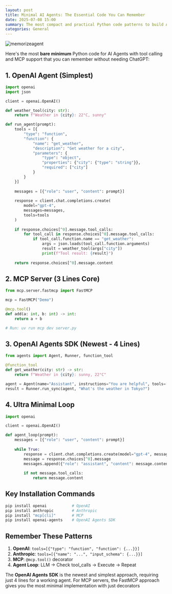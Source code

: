 ```yaml
---
layout: post
title: Minimal AI Agents: The Essential Code You Can Remember
date: 2025-07-08 15:00
summary: The most compact and practical Python code patterns to build AI agents with tool calling and MCP support, designed for easy recall without depending on ChatGPT or other external LLMs. It covers one-liner setups for OpenAI, MCP, and agentic SDKs, stripping complexity to expose only core logic for initialization, prompt handling, and minimal tool execution. The guide lets developers quickly build, adapt, and memorize agent workflows with absolute minimal code, supporting learning, prototyping, and production integration for modern AI platform managers and technical teams.
categories: General
---
```


<img src="https://i.ibb.co/ch83rmhK/blog-post.jpg" alt="memorizeagent" border="0">

Here's the most **bare minimum** Python code for AI Agents with tool calling and MCP support that you can remember without needing ChatGPT:

## **1. OpenAI Agent (Simplest)**

```python
import openai
import json

client = openai.OpenAI()

def weather_tool(city: str):
    return f"Weather in {city}: 22°C, sunny"

def run_agent(prompt):
    tools = [{
        "type": "function",
        "function": {
            "name": "get_weather",
            "description": "Get weather for a city",
            "parameters": {
                "type": "object",
                "properties": {"city": {"type": "string"}},
                "required": ["city"]
            }
        }
    }]
    
    messages = [{"role": "user", "content": prompt}]
    
    response = client.chat.completions.create(
        model="gpt-4",
        messages=messages,
        tools=tools
    )
    
    if response.choices[^0].message.tool_calls:
        for tool_call in response.choices[^0].message.tool_calls:
            if tool_call.function.name == "get_weather":
                args = json.loads(tool_call.function.arguments)
                result = weather_tool(args["city"])
                print(f"Tool result: {result}")
    
    return response.choices[^0].message.content
```


## **2. MCP Server (3 Lines Core)**

```python
from mcp.server.fastmcp import FastMCP

mcp = FastMCP("Demo")

@mcp.tool()
def add(a: int, b: int) -> int:
    return a + b

# Run: uv run mcp dev server.py
```


## **3. OpenAI Agents SDK (Newest - 4 Lines)**

```python
from agents import Agent, Runner, function_tool

@function_tool
def get_weather(city: str) -> str:
    return f"Weather in {city}: sunny, 22°C"

agent = Agent(name="Assistant", instructions="You are helpful", tools=[get_weather])
result = Runner.run_sync(agent, "What's the weather in Tokyo?")
```


## **4. Ultra Minimal Loop**

```python
import openai

client = openai.OpenAI()

def agent_loop(prompt):
    messages = [{"role": "user", "content": prompt}]
    
    while True:
        response = client.chat.completions.create(model="gpt-4", messages=messages)
        message = response.choices[^0].message
        messages.append({"role": "assistant", "content": message.content})
        
        if not message.tool_calls:
            return message.content
```


## **Key Installation Commands**

```bash
pip install openai           # OpenAI
pip install anthropic        # Anthropic  
pip install "mcp[cli]"       # MCP
pip install openai-agents    # OpenAI Agents SDK
```


## **Remember These Patterns**

1. **OpenAI**: `tools=[{"type": "function", "function": {...}}]`
2. **Anthropic**: `tools=[{"name": "...", "input_schema": {...}}]`
3. **MCP**: `@mcp.tool()` decorator
4. **Agent Loop**: LLM → Check tool_calls → Execute → Repeat

The **OpenAI Agents SDK**  is the newest and simplest approach, requiring just 4 lines for a working agent. For MCP servers, the FastMCP approach  gives you the most minimal implementation with just decorators